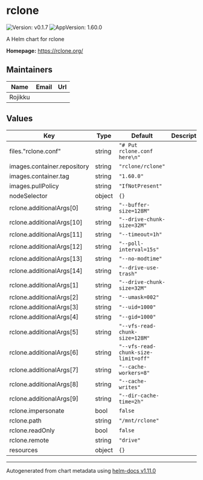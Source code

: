 # rclone

![Version: v0.1.7](https://img.shields.io/badge/Version-v0.1.7-informational?style=flat-square) ![AppVersion: 1.60.0](https://img.shields.io/badge/AppVersion-1.60.0-informational?style=flat-square)

A Helm chart for rclone

**Homepage:** <https://rclone.org/>

## Maintainers

| Name | Email | Url |
| ---- | ------ | --- |
| Rojikku |  |  |

## Values

| Key | Type | Default | Description |
|-----|------|---------|-------------|
| files."rclone.conf" | string | `"# Put rclone.conf here\n"` |  |
| images.container.repository | string | `"rclone/rclone"` |  |
| images.container.tag | string | `"1.60.0"` |  |
| images.pullPolicy | string | `"IfNotPresent"` |  |
| nodeSelector | object | `{}` |  |
| rclone.additionalArgs[0] | string | `"--buffer-size=128M"` |  |
| rclone.additionalArgs[10] | string | `"--drive-chunk-size=32M"` |  |
| rclone.additionalArgs[11] | string | `"--timeout=1h"` |  |
| rclone.additionalArgs[12] | string | `"--poll-interval=15s"` |  |
| rclone.additionalArgs[13] | string | `"--no-modtime"` |  |
| rclone.additionalArgs[14] | string | `"--drive-use-trash"` |  |
| rclone.additionalArgs[1] | string | `"--drive-chunk-size=32M"` |  |
| rclone.additionalArgs[2] | string | `"--umask=002"` |  |
| rclone.additionalArgs[3] | string | `"--uid=1000"` |  |
| rclone.additionalArgs[4] | string | `"--gid=1000"` |  |
| rclone.additionalArgs[5] | string | `"--vfs-read-chunk-size=128M"` |  |
| rclone.additionalArgs[6] | string | `"--vfs-read-chunk-size-limit=off"` |  |
| rclone.additionalArgs[7] | string | `"--cache-workers=8"` |  |
| rclone.additionalArgs[8] | string | `"--cache-writes"` |  |
| rclone.additionalArgs[9] | string | `"--dir-cache-time=2h"` |  |
| rclone.impersonate | bool | `false` |  |
| rclone.path | string | `"/mnt/rclone"` |  |
| rclone.readOnly | bool | `false` |  |
| rclone.remote | string | `"drive"` |  |
| resources | object | `{}` |  |

----------------------------------------------
Autogenerated from chart metadata using [helm-docs v1.11.0](https://github.com/norwoodj/helm-docs/releases/v1.11.0)
